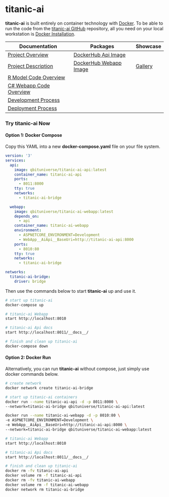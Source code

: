 # titanic-ai

**titanic-ai** is built entirely on container technology with [Docker](https://www.docker.com). To be able to run the code from the [titanic-ai GitHub](https://github.com/qbituniverse/titanic-ai) repository, all you need on your local workstation is [Docker Installation](https://docs.docker.com/get-docker/).

|Documentation|Packages|Showcase|
|-----|-----|-----|
|[Project Overview](/overview)|[DockerHub Api Image](https://hub.docker.com/repository/docker/qbituniverse/titanic-ai-api)|
|[Project Description](/description)|[DockerHub Webapp Image](https://hub.docker.com/repository/docker/qbituniverse/titanic-ai-webapp)|[Gallery](/gallery)|
|[R Model Code Overview](/model)|||
|[C# Webapp Code Overview](/webapp)|||
|[Development Process](/development)|||
|[Deployment Process](/deployment)|||

### Try titanic-ai Now

#### Option 1: Docker Compose

Copy this YAML into a new **docker-compose.yaml** file on your file system.

```yaml
version: '3'
services:
  api:
    image: qbituniverse/titanic-ai-api:latest
    container_name: titanic-ai-api
    ports:
      - 8011:8000
    tty: true
    networks:
      - titanic-ai-bridge

  webapp:
    image: qbituniverse/titanic-ai-webapp:latest
    depends_on:
      - api
    container_name: titanic-ai-webapp
    environment:
      - ASPNETCORE_ENVIRONMENT=Development
      - WebApp__AiApi__BaseUri=http://titanic-ai-api:8000
    ports:
      - 8010:80
    tty: true
    networks:
      - titanic-ai-bridge

networks:
  titanic-ai-bridge:
    driver: bridge
```

Then use the commands below to start **titanic-ai** up and use it.

```bash
# start up titanic-ai
docker-compose up

# titanic-ai Webapp
start http://localhost:8010

# titanic-ai Api docs
start http://localhost:8011/__docs__/

# finish and clean up titanic-ai
docker-compose down
```

#### Option 2: Docker Run

Alternatively, you can run **titanic-ai** without compose, just simply use docker commands below.

```bash
# create network
docker network create titanic-ai-bridge

# start up titanic-ai containers
docker run --name titanic-ai-api -d -p 8011:8000 \
--network=titanic-ai-bridge qbituniverse/titanic-ai-api:latest

docker run --name titanic-ai-webapp -d -p 8010:80 \
-e ASPNETCORE_ENVIRONMENT=Development \
-e WebApp__AiApi__BaseUri=http://titanic-ai-api:8000 \
--network=titanic-ai-bridge qbituniverse/titanic-ai-webapp:latest

# titanic-ai Webapp
start http://localhost:8010

# titanic-ai Api docs
start http://localhost:8011/__docs__/

# finish and clean up titanic-ai
docker rm -fv titanic-ai-api
docker volume rm -f titanic-ai-api
docker rm -fv titanic-ai-webapp
docker volume rm -f titanic-ai-webapp
docker network rm titanic-ai-bridge
```
